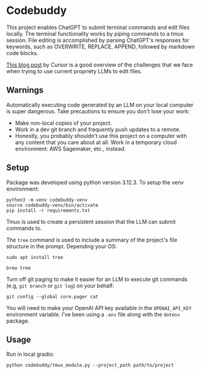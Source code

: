# Codebuddy

This project enables ChatGPT to submit terminal commands and edit files locally. The terminal functionality works by piping commands to a tmux session. File editing is accomplished by parsing ChatGPT's responses for keywords, such as OVERWRITE, REPLACE, APPEND, followed by markdown code blocks.

[This blog post](https://cursor.sh/blog/instant-apply) by Cursor is a good overview of the challenges that we face when trying to use current propriety LLMs to edit files.

## Warnings

Automatically executing code generated by an LLM on your local computer is super dangerous. Take precautions to ensure you don't lose your work:

- Make non-local copies of your project.
- Work in a dev git branch and frequently push updates to a remote.
- Honestly, you probably shouldn't use this project on a computer with any content that you care about at all. Work in a temporary cloud environment: AWS Sagemaker, etc., instead.

## Setup

Package was developed using python version 3.12.3. To setup the venv environment:

```shell
python3 -m venv codebuddy-venv
source codebuddy-venv/bin/activate
pip install -r requirements.txt
```

Tmux is used to create a persistent session that the LLM can submit commands to.

The `tree` command is used to include a summary of the project's file structure in the prompt. Depending your OS:

```shell
sudo apt install tree
```

```shell
brew tree
```

Turn off git paging to make it easier for an LLM to execute git commands (e.g, `git branch` or `git log`) on your behalf:

```shell
git config --global core.pager cat
```

You will need to make your OpenAI API key available in the `OPENAI_API_KEY` environment variable. I've been using a `.env` file along with the `dotenv` package.


## Usage

Run in local gradio:

```shell
python codebuddy/tmux_module.py --project_path path/to/project
```

